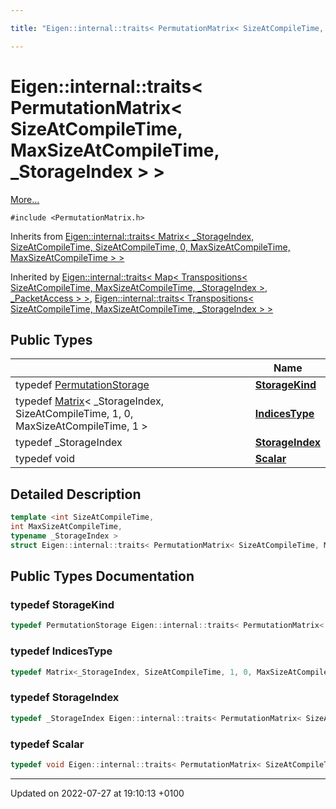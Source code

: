 ```yaml
---

title: "Eigen::internal::traits< PermutationMatrix< SizeAtCompileTime, MaxSizeAtCompileTime, _StorageIndex > >"

---
```


# Eigen::internal::traits< PermutationMatrix< SizeAtCompileTime, MaxSizeAtCompileTime, _StorageIndex > >



 [More...](#detailed-description)


`#include <PermutationMatrix.h>`

Inherits from [Eigen::internal::traits< Matrix< _StorageIndex, SizeAtCompileTime, SizeAtCompileTime, 0, MaxSizeAtCompileTime, MaxSizeAtCompileTime > >](http://example.org/classes/structeigen_1_1internal_1_1traits/)

Inherited by [Eigen::internal::traits< Map< Transpositions< SizeAtCompileTime, MaxSizeAtCompileTime, _StorageIndex >, _PacketAccess > >](http://example.org/classes/structeigen_1_1internal_1_1traits_3_01map_3_01transpositions_3_01sizeatcompiletime_00_01maxsizea9c5460362e9909788ecdfa21ad9b355b/), [Eigen::internal::traits< Transpositions< SizeAtCompileTime, MaxSizeAtCompileTime, _StorageIndex > >](http://example.org/classes/structeigen_1_1internal_1_1traits_3_01transpositions_3_01sizeatcompiletime_00_01maxsizeatcompile458847b7cc1c8644a2ff87cffb7692ab/)

## Public Types

|                | Name           |
| -------------- | -------------- |
| typedef <a href="http://example.org/classes/structeigen_1_1permutationstorage/">PermutationStorage</a> | **[StorageKind](http://example.org/classes/structeigen_1_1internal_1_1traits_3_01permutationmatrix_3_01sizeatcompiletime_00_01maxsizeatcomp33f5a5c1054ebe602d2055d423bdae9c/#typedef-storagekind)**  |
| typedef <a href="http://example.org/classes/classeigen_1_1matrix/">Matrix</a>< _StorageIndex, SizeAtCompileTime, 1, 0, MaxSizeAtCompileTime, 1 > | **[IndicesType](http://example.org/classes/structeigen_1_1internal_1_1traits_3_01permutationmatrix_3_01sizeatcompiletime_00_01maxsizeatcomp33f5a5c1054ebe602d2055d423bdae9c/#typedef-indicestype)**  |
| typedef _StorageIndex | **[StorageIndex](http://example.org/classes/structeigen_1_1internal_1_1traits_3_01permutationmatrix_3_01sizeatcompiletime_00_01maxsizeatcomp33f5a5c1054ebe602d2055d423bdae9c/#typedef-storageindex)**  |
| typedef void | **[Scalar](http://example.org/classes/structeigen_1_1internal_1_1traits_3_01permutationmatrix_3_01sizeatcompiletime_00_01maxsizeatcomp33f5a5c1054ebe602d2055d423bdae9c/#typedef-scalar)**  |

## Detailed Description

```cpp
template <int SizeAtCompileTime,
int MaxSizeAtCompileTime,
typename _StorageIndex >
struct Eigen::internal::traits< PermutationMatrix< SizeAtCompileTime, MaxSizeAtCompileTime, _StorageIndex > >;
```

## Public Types Documentation

### typedef StorageKind

```cpp
typedef PermutationStorage Eigen::internal::traits< PermutationMatrix< SizeAtCompileTime, MaxSizeAtCompileTime, _StorageIndex > >::StorageKind;
```


### typedef IndicesType

```cpp
typedef Matrix<_StorageIndex, SizeAtCompileTime, 1, 0, MaxSizeAtCompileTime, 1> Eigen::internal::traits< PermutationMatrix< SizeAtCompileTime, MaxSizeAtCompileTime, _StorageIndex > >::IndicesType;
```


### typedef StorageIndex

```cpp
typedef _StorageIndex Eigen::internal::traits< PermutationMatrix< SizeAtCompileTime, MaxSizeAtCompileTime, _StorageIndex > >::StorageIndex;
```


### typedef Scalar

```cpp
typedef void Eigen::internal::traits< PermutationMatrix< SizeAtCompileTime, MaxSizeAtCompileTime, _StorageIndex > >::Scalar;
```


-------------------------------

Updated on 2022-07-27 at 19:10:13 +0100